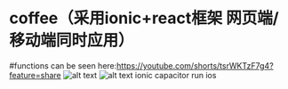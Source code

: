 # coffee（采用ionic+react框架 网页端/移动端同时应用）

#functions can be seen here:https://youtube.com/shorts/tsrWKTzF7g4?feature=share
![alt text](https://i.328888.xyz/2023/04/03/ibbN3b.png)
![alt text](https://i.328888.xyz/2023/04/03/ibbEUU.png)
ionic capacitor run ios
